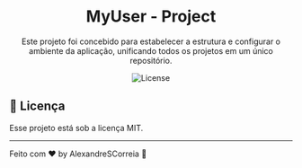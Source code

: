 <h1 align="center"> MyUser - Project </h1>

<p align="center">
    Este projeto foi concebido para estabelecer a estrutura e configurar o ambiente da aplicação, unificando todos os projetos em um único repositório.
</p>

<p align="center">
  <img alt="License" src="https://img.shields.io/static/v1?label=license&message=MIT&color=49AA26&labelColor=000000">
</p>

## :memo: Licença

Esse projeto está sob a licença MIT.

---

Feito com ♥ by AlexandreSCorreia :wave:
